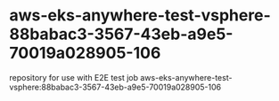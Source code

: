 # aws-eks-anywhere-test-vsphere-88babac3-3567-43eb-a9e5-70019a028905-106
repository for use with E2E test job aws-eks-anywhere-test-vsphere:88babac3-3567-43eb-a9e5-70019a028905-106
